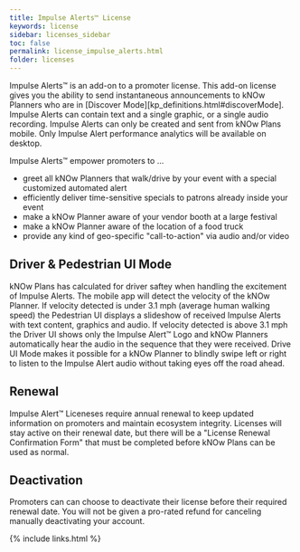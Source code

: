 ```yaml
---
title: Impulse Alerts™ License
keywords: license
sidebar: licenses_sidebar
toc: false
permalink: license_impulse_alerts.html
folder: licenses
---
```

Impulse Alerts™ is an add-on to a promoter license. This add-on license gives you the ability to send instantaneous announcements to kNOw Planners who are in [Discover Mode][kp_definitions.html#discoverMode]. Impulse Alerts can contain text and a single graphic, or a single audio recording.  Impulse Alerts can only be created and sent from kNOw Plans mobile.  Only Impulse Alert performance analytics will be available on desktop.

Impulse Alerts™ empower promoters to ...

* greet all kNOw Planners that walk/drive by your event with a special customized automated alert
* efficiently deliver time-sensitive specials to patrons already inside your event
* make a kNOw Planner aware of your vendor booth at a large festival
* make a kNOw Planner aware of the location of a food truck
* provide any kind of geo-specific "call-to-action" via audio and/or video

## Driver & Pedestrian UI Mode
kNOw Plans has calculated for driver saftey when handling the excitement of Impulse Alerts.  The mobile app will detect the velocity of the kNOw Planner. If velocity detected is under 3.1 mph (average human walking speed) the Pedestrian UI displays a slideshow of received Impulse Alerts with text content, graphics and audio.  If velocity detected is above 3.1 mph the Driver UI shows only the Impulse Alert™ Logo and kNOw Planners automatically hear the audio in the sequence that they were received. Drive UI Mode makes it possible for a kNOw Planner to blindly swipe left or
right to listen to the Impulse Alert audio without taking eyes off the road ahead.

## Renewal
Impulse Alert™ Liceneses require annual renewal to keep updated information on promoters and maintain ecosystem integrity.  Licenses will stay active on their renewal date, but there will be a "License Renewal Confirmation Form" that must be completed before kNOw Plans can be used as normal. 

## Deactivation
Promoters can can choose to deactivate their license before their required renewal date. You will not be given a pro-rated refund for canceling manually deactivating your account.


{% include links.html %}
